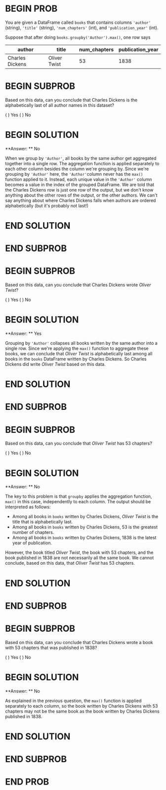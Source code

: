 # BEGIN PROB

You are given a DataFrame called `books` that contains columns `'author'` (string), `'title'` (string), `'num_chapters'` (int), and `'publication_year'` (int).

Suppose that after doing `books.groupby('Author').max()`, one row says

| author    | title | num_chapters | publication_year
| ----------- | ----------- | ----------- | ----------- |
| Charles Dickens      | Oliver Twist      | 53  | 1838

# BEGIN SUBPROB

Based on this data, can you conclude that Charles Dickens is the alphabetically last of all author names in this dataset?

( ) Yes
( ) No

# BEGIN SOLUTION

**Answer: ** No

When we group by `'Author'`, all books by the same author get aggregated together into a single row. The aggregation function is applied separately to each other column besides the column we're grouping by. Since we're grouping by `'Author'` here, the `'Author'`column never has the `max()` function applied to it. Instead, each unique value in the `'Author'` column becomes a value in the index of the grouped DataFrame. We are told that the Charles Dickens row is just one row of the output, but we don't know anything about the other rows of the output, or the other authors. We can't say anything about where Charles Dickens falls when authors are ordered alphabetically (but it's probably not last!)

# END SOLUTION

# END SUBPROB

# BEGIN SUBPROB

Based on this data, can you conclude that Charles Dickens wrote *Oliver Twist*?

( ) Yes
( ) No

# BEGIN SOLUTION

**Answer: ** Yes

Grouping by  `'Author'` collapses all books written by the same author into a single row. Since we're applying the `max()` function to aggregate these books, we can conclude that *Oliver Twist* is alphabetically last among all books in the `books` DataFrame written by Charles Dickens. So Charles Dickens did write *Oliver Twist* based on this data.

# END SOLUTION

# END SUBPROB

# BEGIN SUBPROB

Based on this data, can you conclude that *Oliver Twist* has 53 chapters?

( ) Yes
( ) No

# BEGIN SOLUTION

**Answer: ** No

The key to this problem is that `groupby` applies the aggregation function, `max()` in this case, independently to each column. The output should be interpreted as follows:

- Among all books in `books` written by Charles Dickens, *Oliver Twist* is the title that is alphabetically last.
- Among all books in `books` written by Charles Dickens, 53 is the greatest number of chapters.
- Among all books in `books` written by Charles Dickens, 1838 is the latest year of publication.

However, the book titled *Oliver Twist*, the book with 53 chapters, and the book published in 1838 are not necessarily all the same book. We cannot conclude, based on this data, that *Oliver Twist* has 53 chapters.

# END SOLUTION

# END SUBPROB

# BEGIN SUBPROB

Based on this data, can you conclude that Charles Dickens wrote a book with 53 chapters that was published in 1838?

( ) Yes
( ) No

# BEGIN SOLUTION

**Answer: ** No

As explained in the previous question, the `max()` function is applied separately to each column, so the book written by Charles Dickens with 53 chapters may not be the same book as the book written by Charles Dickens published in 1838.

# END SOLUTION

# END SUBPROB

# END PROB